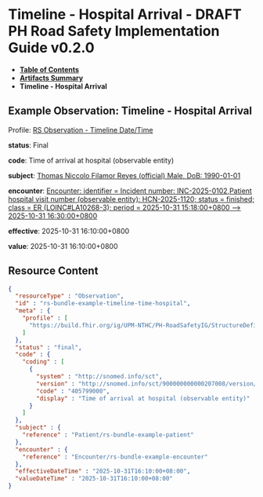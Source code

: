 # Timeline - Hospital Arrival - DRAFT PH Road Safety Implementation Guide v0.2.0

* [**Table of Contents**](toc.md)
* [**Artifacts Summary**](artifacts.md)
* **Timeline - Hospital Arrival**

## Example Observation: Timeline - Hospital Arrival

Profile: [RS Observation - Timeline Date/Time](StructureDefinition-rs-observation-timeline-datetime.md)

**status**: Final

**code**: Time of arrival at hospital (observable entity)

**subject**: [Thomas Niccolo Filamor Reyes (official) Male, DoB: 1990-01-01](Patient-rs-bundle-example-patient.md)

**encounter**: [Encounter: identifier = Incident number: INC-2025-0102,Patient hospital visit number (observable entity): HCN-2025-1120; status = finished; class = ER (LOINC#LA10268-3); period = 2025-10-31 15:18:00+0800 --> 2025-10-31 16:30:00+0800](Encounter-rs-bundle-example-encounter.md)

**effective**: 2025-10-31 16:10:00+0800

**value**: 2025-10-31 16:10:00+0800



## Resource Content

```json
{
  "resourceType" : "Observation",
  "id" : "rs-bundle-example-timeline-time-hospital",
  "meta" : {
    "profile" : [
      "https://build.fhir.org/ig/UPM-NTHC/PH-RoadSafetyIG/StructureDefinition/rs-observation-timeline-datetime"
    ]
  },
  "status" : "final",
  "code" : {
    "coding" : [
      {
        "system" : "http://snomed.info/sct",
        "version" : "http://snomed.info/sct/900000000000207008/version/20241001",
        "code" : "405799000",
        "display" : "Time of arrival at hospital (observable entity)"
      }
    ]
  },
  "subject" : {
    "reference" : "Patient/rs-bundle-example-patient"
  },
  "encounter" : {
    "reference" : "Encounter/rs-bundle-example-encounter"
  },
  "effectiveDateTime" : "2025-10-31T16:10:00+08:00",
  "valueDateTime" : "2025-10-31T16:10:00+08:00"
}

```
